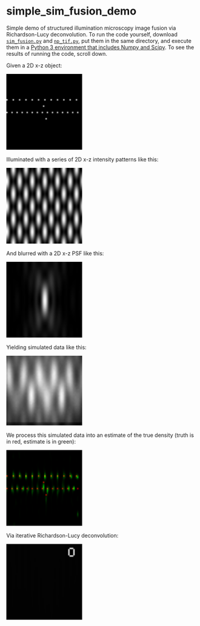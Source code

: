 # simple_sim_fusion_demo
Simple demo of structured illumination microscopy image fusion via Richardson-Lucy deconvolution. To run the code yourself, download [`sim_fusion.py`](https://github.com/AndrewGYork/simple_sim_fusion_demo/blob/master/sim_fusion.py) and [`np_tif.py`](https://github.com/AndrewGYork/simple_sim_fusion_demo/blob/master/np_tif.py), put them in the same directory, and execute them in a [Python 3 environment that includes Numpy and Scipy](https://www.scipy.org/install.html). To see the results of running the code, scroll down.

Given a 2D x-z object:

<img src="./images/1_true_density.png" alt="True density" width="200">

Illuminated with a series of 2D x-z intensity patterns like this:

<img src="./images/5_illumination_intensity.gif" alt="Illumination" width="200">

And blurred with a 2D x-z PSF like this:

<img src="./images/3_psf_intensity.png" alt="Point spread function" width="200">

Yielding simulated data like this:

<img src="./images/6_noisy_measurement.gif" alt="Measurement" width="200">

We process this simulated data into an estimate of the true density (truth is in red, estimate is in green):

<img src="./images/8_final_estimate.png" alt="Estimate vs. truth" width="200">

Via iterative Richardson-Lucy deconvolution:

<img src="./images/7_estimate_history.gif" alt="Iterative convergence" width="200">



